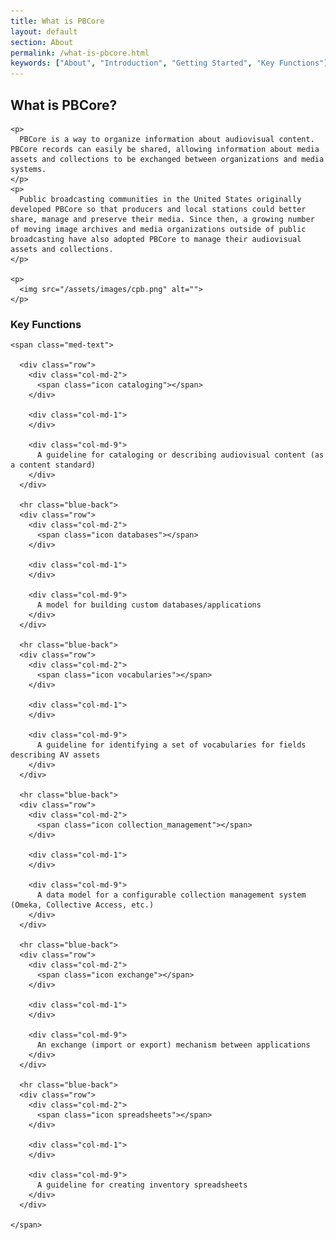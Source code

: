 ```yaml
---
title: What is PBCore
layout: default
section: About
permalink: /what-is-pbcore.html
keywords: ["About", "Introduction", "Getting Started", "Key Functions"]
---
```

<div class="row">
  <h2 class="blue title bold">
    What is PBCore?
  </h2>
</div>

<div class="row index-text">
  <div class="col-md-6">

    <p>
      PBCore is a way to organize information about audiovisual content. PBCore records can easily be shared, allowing information about media assets and collections to be exchanged between organizations and media systems.
    </p>
    <p>
      Public broadcasting communities in the United States originally developed PBCore so that producers and local stations could better share, manage and preserve their media. Since then, a growing number of moving image archives and media organizations outside of public broadcasting have also adopted PBCore to manage their audiovisual assets and collections.
    </p>

    <p>
      <img src="/assets/images/cpb.png" alt="">
    </p>

  </div>

  <div class="col-md-1">
  </div>

  <div class="col-md-5">
    <h3 style="margin-bottom:.8em;">
      Key Functions
    </h3>

    <span class="med-text">

      <div class="row">
        <div class="col-md-2">
          <span class="icon cataloging"></span>
        </div>

        <div class="col-md-1">
        </div>

        <div class="col-md-9">
          A guideline for cataloging or describing audiovisual content (as a content standard)
        </div>
      </div>

      <hr class="blue-back">
      <div class="row">
        <div class="col-md-2">
          <span class="icon databases"></span>
        </div>

        <div class="col-md-1">
        </div>

        <div class="col-md-9">
          A model for building custom databases/applications
        </div>
      </div>

      <hr class="blue-back">
      <div class="row">
        <div class="col-md-2">
          <span class="icon vocabularies"></span>
        </div>

        <div class="col-md-1">
        </div>

        <div class="col-md-9">
          A guideline for identifying a set of vocabularies for fields describing AV assets
        </div>
      </div>

      <hr class="blue-back">
      <div class="row">
        <div class="col-md-2">
          <span class="icon collection_management"></span>
        </div>

        <div class="col-md-1">
        </div>

        <div class="col-md-9">
          A data model for a configurable collection management system (Omeka, Collective Access, etc.)
        </div>
      </div>

      <hr class="blue-back">
      <div class="row">
        <div class="col-md-2">
          <span class="icon exchange"></span>
        </div>

        <div class="col-md-1">
        </div>

        <div class="col-md-9">
          An exchange (import or export) mechanism between applications
        </div>
      </div>

      <hr class="blue-back">
      <div class="row">
        <div class="col-md-2">
          <span class="icon spreadsheets"></span>
        </div>

        <div class="col-md-1">
        </div>

        <div class="col-md-9">
          A guideline for creating inventory spreadsheets
        </div>
      </div>

    </span>
  </div>
</div>
